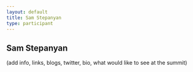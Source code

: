 ```yaml
---
layout: default
title: Sam Stepanyan
type: participant
---
```


## Sam Stepanyan

(add info, links, blogs, twitter, bio, what would like to see at the summit)
